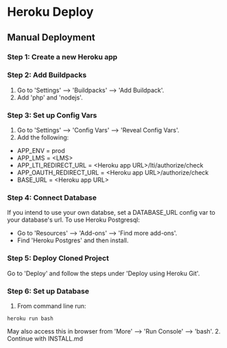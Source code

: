 # Heroku Deploy
## Manual Deployment
### Step 1: Create a new Heroku app
### Step 2: Add Buildpacks
1. Go to 'Settings' --> 'Buildpacks' --> 'Add Buildpack'.
2. Add 'php' and 'nodejs'.
### Step 3: Set up Config Vars
1. Go to 'Settings' --> 'Config Vars' --> 'Reveal Config Vars'.
2. Add the following:
  * APP_ENV = prod
  * APP_LMS = \<LMS\>
  * APP_LTI_REDIRECT_URL = \<Heroku app URL\>/lti/authorize/check
  * APP_OAUTH_REDIRECT_URL = \<Heroku app URL\>/authorize/check
  * BASE_URL = \<Heroku app URL\>
### Step 4: Connect Database
If you intend to use your own databse, set a DATABASE_URL config var to your database's url. To use Heroku Postgresql:
  * Go to 'Resources' --> 'Add-ons' --> 'Find more add-ons'.
  * Find 'Heroku Postgres' and then install.
### Step 5: Deploy Cloned Project
Go to 'Deploy' and follow the steps under 'Deploy using Heroku Git'.
### Step 6: Set up Database
1. From command line run:
```
heroku run bash
```
May also access this in browser from 'More' --> 'Run Console' --> 'bash'.
2. Continue with INSTALL.md
